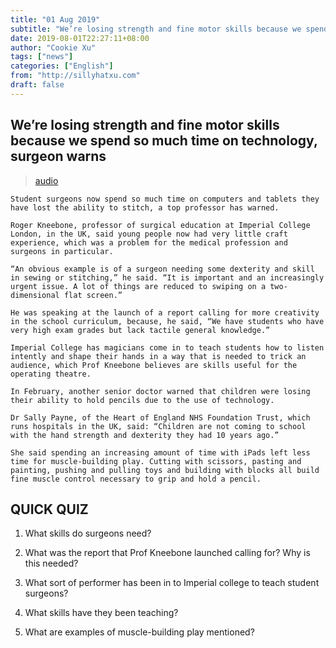 ```yaml
---
title: "01 Aug 2019"
subtitle: "We’re losing strength and fine motor skills because we spend so much time on technology, surgeon warns"
date: 2019-08-01T22:27:11+08:00
author: "Cookie Xu"
tags: ["news"]
categories: ["English"]
from: "http://sillyhatxu.com"
draft: false
---
```


## We’re losing strength and fine motor skills because we spend so much time on technology, surgeon warns

>[audio](https://soundcloud.com/user-310679086/hand-strength)

```
Student surgeons now spend so much time on computers and tablets they have lost the ability to stitch, a top professor has warned.

Roger Kneebone, professor of surgical education at Imperial College London, in the UK, said young people now had very little craft experience, which was a problem for the medical profession and surgeons in particular.

“An obvious example is of a surgeon needing some dexterity and skill in sewing or stitching,” he said. “It is important and an increasingly urgent issue. A lot of things are reduced to swiping on a two-dimensional flat screen.”

He was speaking at the launch of a report calling for more creativity in the school curriculum, because, he said, “We have students who have very high exam grades but lack tactile general knowledge.”

Imperial College has magicians come in to teach students how to listen intently and shape their hands in a way that is needed to trick an audience, which Prof Kneebone believes are skills useful for the operating theatre.

In February, another senior doctor warned that children were losing their ability to hold pencils due to the use of technology.

Dr Sally Payne, of the Heart of England NHS Foundation Trust, which runs hospitals in the UK, said: “Children are not coming to school with the hand strength and dexterity they had 10 years ago.”

She said spending an increasing amount of time with iPads left less time for muscle-building play. Cutting with scissors, pasting and painting, pushing and pulling toys and building with blocks all build fine muscle control necessary to grip and hold a pencil.

```

## QUICK QUIZ

1. What skills do surgeons need?

2. What was the report that Prof Kneebone launched calling for? Why is this needed?

3. What sort of performer has been in to Imperial college to teach student surgeons?

4. What skills have they been teaching?

5. What are examples of muscle-building play mentioned?